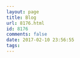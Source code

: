 ```yaml
---
layout: page
title: Blog
url: 8176.html
id: 8176
comments: false
date: 2017-02-10 23:56:55
tags:
---
```

